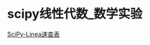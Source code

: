 # scipy线性代数_数学实验








[SciPy-Linea速查表](file:///C:/Users/admin/Documents/Tridu33/CS_Theories/ML_ai_python_%E9%80%9F%E6%9F%A5%E8%A1%A8/cheatsheets-ai/PDFs/SciPy-Linear%20Algebra.pdf)




















